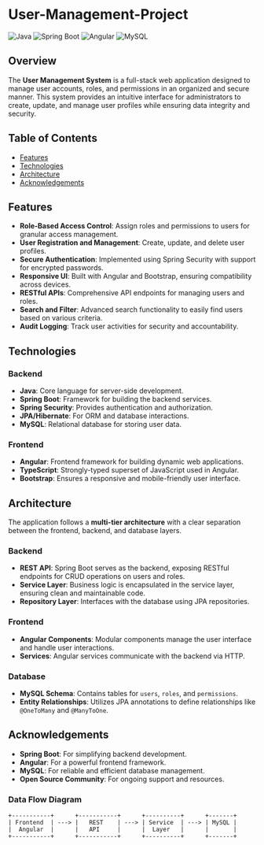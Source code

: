 # User-Management-Project

![Java](https://img.shields.io/badge/Java-ED8B00?style=for-the-badge&logo=java&logoColor=white)
![Spring Boot](https://img.shields.io/badge/Spring%20Boot-6DB33F?style=for-the-badge&logo=spring-boot&logoColor=white)
![Angular](https://img.shields.io/badge/Angular-DD0031?style=for-the-badge&logo=angular&logoColor=white)
![MySQL](https://img.shields.io/badge/MySQL-4479A1?style=for-the-badge&logo=mysql&logoColor=white)

## Overview

The **User Management System** is a full-stack web application designed to manage user accounts, roles, and permissions in an organized and secure manner. This system provides an intuitive interface for administrators to create, update, and manage user profiles while ensuring data integrity and security.

## Table of Contents

- [Features](#features)
- [Technologies](#technologies)
- [Architecture](#architecture)
- [Acknowledgements](#acknowledgements)

## Features

- **Role-Based Access Control**: Assign roles and permissions to users for granular access management.
- **User Registration and Management**: Create, update, and delete user profiles.
- **Secure Authentication**: Implemented using Spring Security with support for encrypted passwords.
- **Responsive UI**: Built with Angular and Bootstrap, ensuring compatibility across devices.
- **RESTful APIs**: Comprehensive API endpoints for managing users and roles.
- **Search and Filter**: Advanced search functionality to easily find users based on various criteria.
- **Audit Logging**: Track user activities for security and accountability.

## Technologies

### Backend
- **Java**: Core language for server-side development.
- **Spring Boot**: Framework for building the backend services.
- **Spring Security**: Provides authentication and authorization.
- **JPA/Hibernate**: For ORM and database interactions.
- **MySQL**: Relational database for storing user data.

### Frontend
- **Angular**: Frontend framework for building dynamic web applications.
- **TypeScript**: Strongly-typed superset of JavaScript used in Angular.
- **Bootstrap**: Ensures a responsive and mobile-friendly user interface.

## Architecture

The application follows a **multi-tier architecture** with a clear separation between the frontend, backend, and database layers.

### Backend
- **REST API**: Spring Boot serves as the backend, exposing RESTful endpoints for CRUD operations on users and roles.
- **Service Layer**: Business logic is encapsulated in the service layer, ensuring clean and maintainable code.
- **Repository Layer**: Interfaces with the database using JPA repositories.

### Frontend
- **Angular Components**: Modular components manage the user interface and handle user interactions.
- **Services**: Angular services communicate with the backend via HTTP.

### Database
- **MySQL Schema**: Contains tables for `users`, `roles`, and `permissions`.
- **Entity Relationships**: Utilizes JPA annotations to define relationships like `@OneToMany` and `@ManyToOne`.

 ## Acknowledgements
- **Spring Boot**: For simplifying backend development.
- **Angular**: For a powerful frontend framework.
- **MySQL**: For reliable and efficient database management.
- **Open Source Community**: For ongoing support and resources.

### Data Flow Diagram

```plaintext
+-----------+      +-----------+      +----------+      +-------+
| Frontend  | ---> |   REST    | ---> | Service  | ---> | MySQL |
|  Angular  |      |   API     |      |  Layer   |      |       |
+-----------+      +-----------+      +----------+      +-------+
